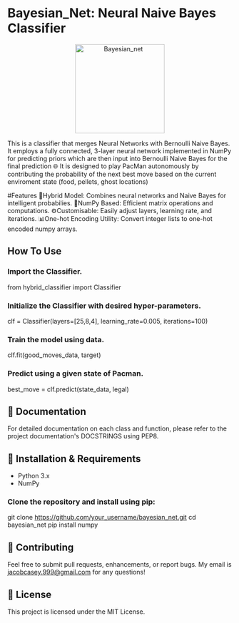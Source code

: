 # Bayesian_Net: Neural Naive Bayes Classifier

<p align="center">
  <img src="https://github.com/jacobmcasey/ml_coursework/assets/71528526/ef4684cf-ebd2-4981-8ad2-d7c621445a61" alt="Bayesian_net" width="200"/>
</p>

This is a classifier that merges Neural Networks with Bernoulli Naive Bayes. It employs a fully connected, 3-layer neural network implemented in NumPy for predicting priors which are then input into Bernoulli Naive Bayes for the final prediction 🌐 It is designed to play PacMan autonomously by contributing the probability of the next best move based on the current enviroment state (food, pellets, ghost locations)

#Features
🤖Hybrid Model: Combines neural networks and Naive Bayes for intelligent probabilies.
🔢NumPy Based: Efficient matrix operations and computations.
⚙️Customisable: Easily adjust layers, learning rate, and iterations.
📊One-hot Encoding Utility: Convert integer lists to one-hot encoded numpy arrays.

## How To Use
### Import the Classifier.
from hybrid_classifier import Classifier

### Initialize the Classifier with desired hyper-parameters.
clf = Classifier(layers=[25,8,4], learning_rate=0.005, iterations=100)

### Train the model using data.
clf.fit(good_moves_data, target)

### Predict using a given state of Pacman.
best_move = clf.predict(state_data, legal)

## 📖 Documentation
For detailed documentation on each class and function, please refer to the project documentation's DOCSTRINGS using PEP8.

## 💾 Installation & Requirements
- Python 3.x
- NumPy

### Clone the repository and install using pip:
git clone https://github.com/your_username/bayesian_net.git
cd bayesian_net
pip install numpy

## 🤝 Contributing
Feel free to submit pull requests, enhancements, or report bugs. My email is jacobcasey.999@gmail.com for any questions!

## 📜 License
This project is licensed under the MIT License.
